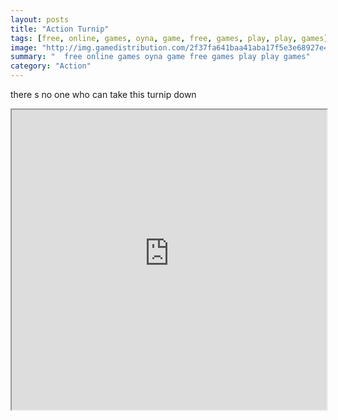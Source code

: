 ```yaml
---
layout: posts
title: "Action Turnip"
tags: [free, online, games, oyna, game, free, games, play, play, games]
image: "http://img.gamedistribution.com/2f37fa641baa41aba17f5e3e68927e49.jpg"
summary: "  free online games oyna game free games play play games"
category: "Action"
---
```


there s no one who can take this turnip down

<iframe width="100%" height="480px;" src="http://flash.gamedistribution.com?game=2f37fa641baa41aba17f5e3e68927e49"></iframe>